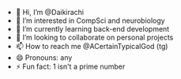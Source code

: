 - 👋 Hi, I’m @Daikirachi
- 👀 I’m interested in CompSci and neurobiology
- 🌱 I’m currently learning back-end development
- 💞️ I’m looking to collaborate on personal projects
- 📫 How to reach me @ACertainTypicalGod (tg)
- 😄 Pronouns: any
- ⚡ Fun fact: 1 isn't a prime number
